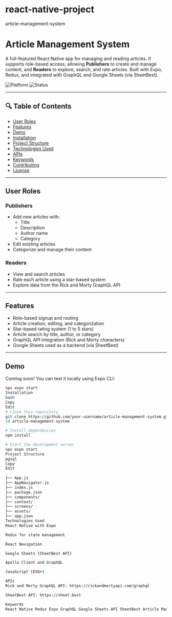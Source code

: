 # react-native-project
article-management-system

# Article Management System

A full-featured React Native app for managing and reading articles. It supports role-based access, allowing **Publishers** to create and manage content, and **Readers** to explore, search, and rate articles. Built with Expo, Redux, and integrated with GraphQL and Google Sheets (via SheetBest).

![Platform](https://img.shields.io/badge/platform-react--native-lightgrey)
![Status](https://img.shields.io/badge/status-active-brightgreen)

---

## 🔍 Table of Contents

- [User Roles](#user-roles)
- [Features](#features)
- [Demo](#demo)
- [Installation](#installation)
- [Project Structure](#project-structure)
- [Technologies Used](#technologies-used)
- [APIs](#apis)
- [Keywords](#keywords)
- [Contributing](#contributing)
- [License](#license)

---

## User Roles

### Publishers
- Add new articles with:
  - Title
  - Description
  - Author name
  - Category
- Edit existing articles
- Categorize and manage their content

### Readers
- View and search articles
- Rate each article using a star-based system
- Explore data from the Rick and Morty GraphQL API

---

## Features

- Role-based signup and routing
- Article creation, editing, and categorization
- Star-based rating system (1 to 5 stars)
- Article search by title, author, or category
- GraphQL API integration (Rick and Morty characters)
- Google Sheets used as a backend (via SheetBest)

---

## Demo

Coming soon! You can test it locally using Expo CLI:

```bash
npx expo start
Installation
bash
Copy
Edit
# Clone this repository
git clone https://github.com/your-username/article-management-system.git
cd article-management-system

# Install dependencies
npm install

# Start the development server
npx expo start
Project Structure
pgsql
Copy
Edit
.
├── App.js
├── AppNavigator.js
├── index.js
├── package.json
├── components/
├── context/
├── screens/
├── assets/
├── app.json
Technologies Used
React Native with Expo

Redux for state management

React Navigation

Google Sheets (SheetBest API)

Apollo Client and GraphQL

JavaScript (ES6+)

APIs
Rick and Morty GraphQL API: https://rickandmortyapi.com/graphql

SheetBest API: https://sheet.best

Keywords
React Native Redux Expo GraphQL Google Sheets API SheetBest Article Management Star Rating Apollo Client Rick and Morty API Content Platform Publisher Reader App

